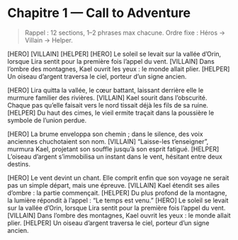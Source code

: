 
# Chapitre 1 — Call to Adventure

> Rappel : 12 sections, 1–2 phrases max chacune. Ordre fixe : Héros → Villain → Helper.

[HERO] 
[VILLAIN]
[HELPER]
[HERO] Le soleil se levait sur la vallée d’Orin, lorsque Lira sentit pour la première fois l’appel du vent.
[VILLAIN] Dans l’ombre des montagnes, Kael ouvrit les yeux : le monde allait plier.
[HELPER] Un oiseau d’argent traversa le ciel, porteur d’un signe ancien.

[HERO] Lira quitta la vallée, le cœur battant, laissant derrière elle le murmure familier des rivières.
[VILLAIN] Kael sourit dans l’obscurité. Chaque pas qu’elle faisait vers le nord tissait déjà les fils de sa ruine.
[HELPER] Du haut des cimes, le vieil ermite traçait dans la poussière le symbole de l’union perdue.

[HERO] La brume enveloppa son chemin ; dans le silence, des voix anciennes chuchotaient son nom.
[VILLAIN] “Laisse-les t’enseigner”, murmura Kael, projetant son souffle jusqu’à son esprit fatigué.
[HELPER] L’oiseau d’argent s’immobilisa un instant dans le vent, hésitant entre deux destins.

[HERO] Le vent devint un chant. Elle comprit enfin que son voyage ne serait pas un simple départ, mais une épreuve.
[VILLAIN] Kael étendit ses ailes d’ombre : la partie commençait.
[HELPER] Du plus profond de la montagne, la lumière répondit à l’appel : “Le temps est venu.”
[HERO] Le soleil se levait sur la vallée d’Orin, lorsque Lira sentit pour la première fois l’appel du vent.
[VILLAIN] Dans l’ombre des montagnes, Kael ouvrit les yeux : le monde allait plier.
[HELPER] Un oiseau d’argent traversa le ciel, porteur d’un signe ancien.
